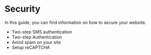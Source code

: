 # Security

In this guide, you can find information on how to secure your website. 

 - Two-step SMS authentication 
 - Two-step Authentication
 -  Aviod spam on your site
 - Setup reCAPTCHA
 
